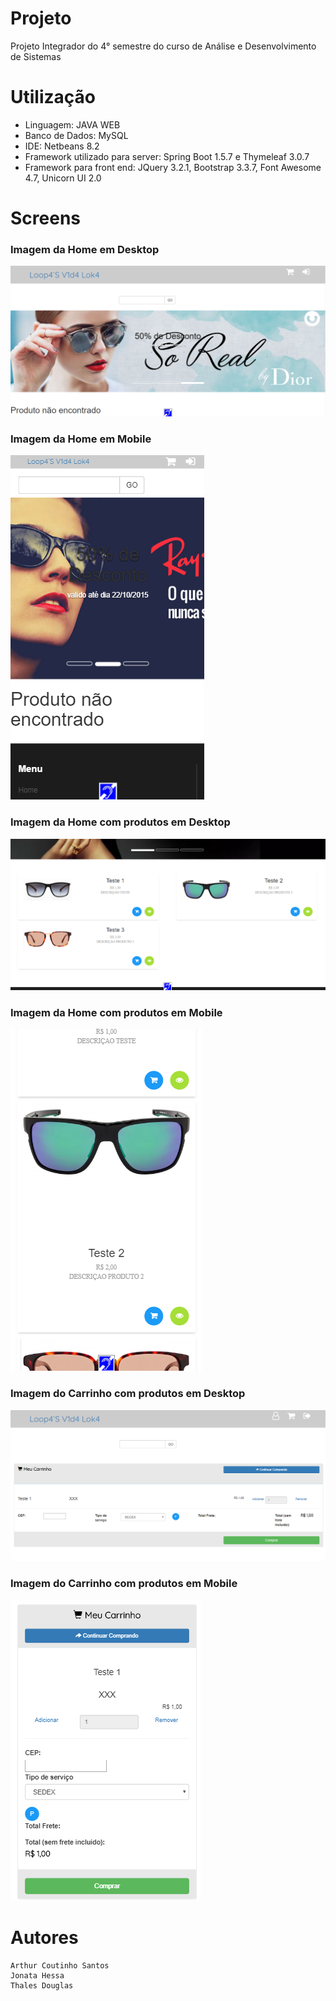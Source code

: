 # Projeto

  Projeto Integrador do 4° semestre do curso de Análise e Desenvolvimento de Sistemas

# Utilização

- Linguagem: JAVA WEB
- Banco de Dados: MySQL
- IDE: Netbeans 8.2
- Framework utilizado para server: Spring Boot 1.5.7 e Thymeleaf 3.0.7
- Framework para front end: JQuery 3.2.1, Bootstrap 3.3.7, Font Awesome 4.7, Unicorn UI 2.0

# Screens

<h3 class="align-center">Imagem da Home em Desktop </h3>
<img class="align-center" src="/ProjetoIntegrador/PI 4/home_desktop.png">
<h3 class="align-center">Imagem da Home em Mobile </h3>
<img class="align-center" src="/ProjetoIntegrador/PI 4/home_mobile.png">
<h3 class="align-center">Imagem da Home com produtos em Desktop </h3>
<img class="align-center"src="/ProjetoIntegrador/PI 4/Nova pasta/produtos_desktop.png">
<h3 class="align-center">Imagem da Home com produtos em Mobile </h3>
<img class="align-center" src="/ProjetoIntegrador/PI 4/Nova pasta/produtos_mobile.png">
<h3 class="align-center">Imagem do Carrinho com produtos em Desktop </h3>
<img class="align-center" src="/ProjetoIntegrador/PI 4/Nova pasta/carrinho_desktop.png">
<h3 class="align-center">Imagem do Carrinho com produtos em Mobile</h3>
<img class="align-center" src="/ProjetoIntegrador/PI 4/Nova pasta/carrinho_mobile.png">

# Autores

```
Arthur Coutinho Santos
Jonata Hessa
Thales Douglas
```

